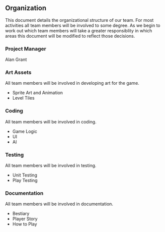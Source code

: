 ## Organization

This document details the organizational structure of our team. For most activities all team members will be involved to some degree. As we begin to work out which team members will take a greater responsiblity in which areas this document will be modified to reflect those decisions. 

### Project Manager

Alan Grant

### Art Assets

All team members will be involved in developing art for the game. 

* Sprite Art and Animation
* Level Tiles

### Coding

All team members will be involved in coding.

* Game Logic
* UI
* AI

### Testing

All team members will be involved in testing.

* Unit Testing
* Play Testing

### Documentation

All team members will be involved in documentation.

* Bestiary
* Player Story
* How to Play

